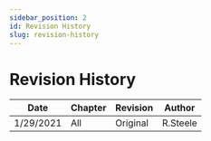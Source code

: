 ```yaml
---
sidebar_position: 2
id: Revision History
slug: revision-history
---
```


# Revision History

| Date      | Chapter | Revision | Author   |
| --------- | ------- | -------- | -------- |
| 1/29/2021 | All     | Original | R.Steele |
